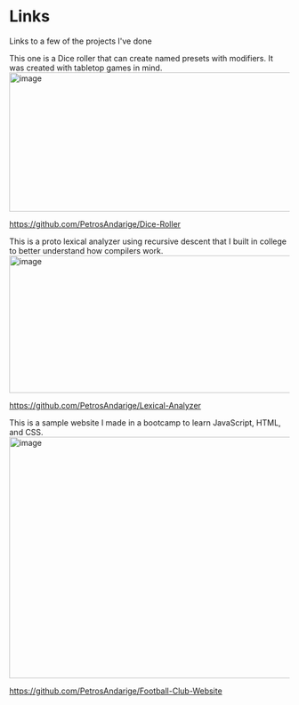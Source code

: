 # Links
Links to a few of the projects I've done

This one is a Dice roller that can create named presets with modifiers. It was created with tabletop games in mind.
<img width="790" height="250" alt="image" src="https://github.com/user-attachments/assets/4ab18e6e-f083-4c5d-a8dc-bbfe10693000" />

https://github.com/PetrosAndarige/Dice-Roller

This is a proto lexical analyzer using recursive descent that I built in college to better understand how compilers work.
<img width="660" height="247" alt="image" src="https://github.com/user-attachments/assets/9f0415c5-3e67-49b8-8664-0d7d8791abfa" />

https://github.com/PetrosAndarige/Lexical-Analyzer

This is a sample website I made in a bootcamp to learn JavaScript, HTML, and CSS.
<img width="800" height="434" alt="image" src="https://github.com/user-attachments/assets/575d162b-3f88-49b0-9ba2-7b7a04de13fd" />

https://github.com/PetrosAndarige/Football-Club-Website
